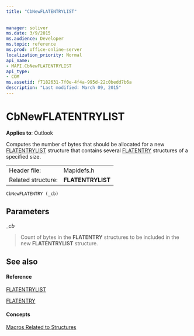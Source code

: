 ```yaml
---
title: "CbNewFLATENTRYLIST"
 
 
manager: soliver
ms.date: 3/9/2015
ms.audience: Developer
ms.topic: reference
ms.prod: office-online-server
localization_priority: Normal
api_name:
- MAPI.CbNewFLATENTRYLIST
api_type:
- COM
ms.assetid: f7182631-7f0e-4f4a-995d-22c0bedd7b6a
description: "Last modified: March 09, 2015"
---
```


# CbNewFLATENTRYLIST

  
  
**Applies to**: Outlook 
  
Computes the number of bytes that should be allocated for a new [FLATENTRYLIST](flatentrylist.md) structure that contains several [FLATENTRY](flatentry.md) structures of a specified size. 
  
|||
|:-----|:-----|
|Header file:  <br/> |Mapidefs.h  <br/> |
|Related structure:  <br/> |**FLATENTRYLIST** <br/> |
   
```
CbNewFLATENTRY (_cb)
```

## Parameters

 __cb_
  
> Count of bytes in the **FLATENTRY** structures to be included in the new **FLATENTRYLIST** structure. 
    
## See also

#### Reference

[FLATENTRYLIST](flatentrylist.md)
  
[FLATENTRY](flatentry.md)
#### Concepts

[Macros Related to Structures](macros-related-to-structures.md)

